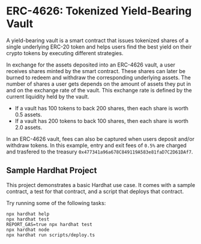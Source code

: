 # ERC-4626: Tokenized Yield-Bearing Vault

A yield-bearing vault is a smart contract that issues tokenized shares of a single underlying ERC-20 token and helps users find the best yield on their crypto tokens by executing different strategies.

In exchange for the assets deposited into an ERC-4626 vault, a user receives shares minted by the smart contract. These shares can later be burned to redeem and withdraw the corresponding underlying assets. The number of shares a user gets depends on the amount of assets they put in and on the exchange rate of the vault. This exchange rate is defined by the current liquidity held by the vault.

- If a vault has 100 tokens to back 200 shares, then each share is worth 0.5 assets.
- If a vault has 200 tokens to back 100 shares, then each share is worth 2.0 assets.

In an ERC-4626 vault, fees can also be captured when users deposit and/or withdraw tokens.
In this example, entry and exit fees of `0.5%` are charged and trasfered to the treasury `0x477341a96a678C849119A583e81faD7C2D61DAf7`.

## Sample Hardhat Project

This project demonstrates a basic Hardhat use case. It comes with a sample contract, a test for that contract, and a script that deploys that contract.

Try running some of the following tasks:

```shell
npx hardhat help
npx hardhat test
REPORT_GAS=true npx hardhat test
npx hardhat node
npx hardhat run scripts/deploy.ts
```
